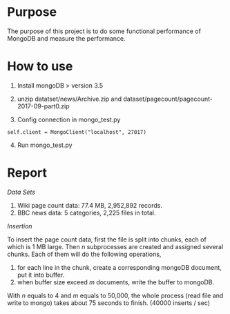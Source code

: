 # Purpose

The purpose of this project is to do some functional performance of MongoDB 
and measure the performance.

# How to use

1. Install mongoDB > version 3.5

2. unzip datatset/news/Archive.zip and dataset/pagecount/pagecount-2017-09-part0.zip

3. Config connection in mongo_test.py

`self.client = MongoClient("localhost", 27017)`

4. Run mongo_test.py


# Report

*Data Sets*
1. Wiki page count data: 77.4 MB, 2,952,892 records.
2. BBC news data: 5 categories, 2,225 files in total.

*Insertion*

To insert the page count data, first the file is split into chunks, each of which is 
  1 MB large. 
  Then *n* subprocesses are created and assigned several chunks. Each of them will do the following operations,
1. for each line in the chunk, create a corresponding mongoDB document, put it into buffer.
2. when buffer size exceed *m* documents, write the buffer to mongoDB.

With *n* equals to 4 and *m* equals to 50,000, the whole process (read file and write to mongo) takes
 about 75 seconds to finish. (40000 inserts / sec)
 